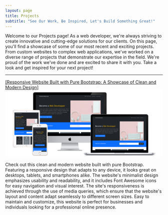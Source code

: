 ```yaml
---
layout: page
title: Projects
subtitle: "See Our Work, Be Inspired, Let's Build Something Great!"
---
```

Welcome to our Projects page! As a web developer, we're always striving to create innovative and cutting-edge solutions for our clients. On this page, you'll find a showcase of some of our most recent and exciting projects. From custom websites to complex web applications, we've worked on a diverse range of projects that demonstrate our expertise in the field. We're proud of the work we've done and are excited to share it with you. Take a look and get inspired for your next project!

---
[[Responsive Website Built with Pure Bootstrap: A Showcase of Clean and Modern Design]<img src="/assets/certificates/all-devices-white.png" alt="Alt Text">](https://biroue.tech/Bootstrap-Website/)

Check out this clean and modern website built with pure Bootstrap. Featuring a responsive design that adapts to any device, it looks great on desktops, tablets, and smartphones alike. The website's minimalist design emphasizes usability and readability, and it includes Font Awesome icons for easy navigation and visual interest. The site's responsiveness is achieved through the use of media queries, which ensure that the website's layout and content adapt seamlessly to different screen sizes. Easy to maintain and customize, this website is perfect for businesses and individuals looking for a professional online presence.

